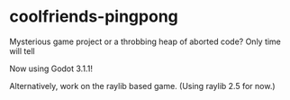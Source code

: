 # coolfriends-pingpong
Mysterious game project or a throbbing heap of aborted code? Only time will tell

Now using Godot 3.1.1!

Alternatively, work on the raylib based game. (Using raylib 2.5 for now.)